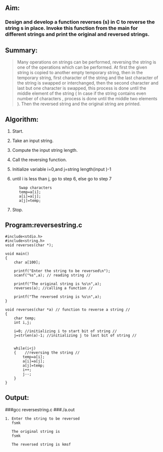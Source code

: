 ## Aim:
### Design and develop a function reverses (s) in C to reverse the string s in place. Invoke this function from the main for different strings and print the original and reversed strings.


## Summary:
>Many operations on strings can be performed, reversing the string is one of the operations which can be performed. At first the given string is copied to another empty temporary string, then in the temporary string, first character of the string and the last character of the string is swapped or interchanged, then the second character and last but one character is swapped, this process is done until the middle element of the string ( In case if the string contains even number of characters , process is done until the middle two elements ). Then the reversed string and the original string are printed.

## Algorithm: 

1. Start.
2. Take an input string.
3. Compute the input string length.
4. Call the reversing function.
5. Initialize variable i=0,and j=string length(input )-1 
6. until i is less than j, go to step 6, else go to step 7
	
          Swap characters        
          temp=a[i];
          a[i]=a[j];
          a[j]=temp;
 
7. Stop.	


## Program:reversestring.c

	#include<stdio.h>
	#include<string.h>
	void reverses(char *);
	
	void main()
	{
	    char a[100];
	
	    printf("Enter the string to be reversed\n");
	    scanf("%s",a); // reading string //
	
	    printf("The original string is %s\n",a);
	    reverses(a); //calling a function //
	
	    printf("The reversed string is %s\n",a);
	}
	
	void reverses(char *a) // function to reverse a string //
	{
		char temp;
		int i,j;
	
		i=0; //initializing i to start bit of string //
		j=strlen(a)-1; //initializing j to last bit of string //
	
	
		while(i<j)
		{    //reversing the string //
		    temp=a[i];
		    a[i]=a[j];
		    a[j]=temp;
		    i++;
		    j--;
		}
	}
## Output:

###gcc reversestring.c
###./a.out 

    1. Enter the string to be reversed
       fsmk

       The original string is 
       fsmk

       The reversed string is kmsf

